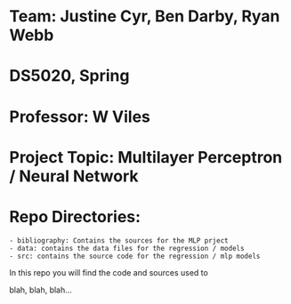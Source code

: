 # Team: Justine Cyr, Ben Darby, Ryan Webb
# DS5020, Spring  
# Professor: W Viles

# Project Topic: Multilayer Perceptron / Neural Network

  # Repo Directories:
    - bibliography: Contains the sources for the MLP prject
    - data: contains the data files for the regression / models
    - src: contains the source code for the regression / mlp models
  
  In this repo you will find the code and sources used to 
  
  blah, blah, blah...
